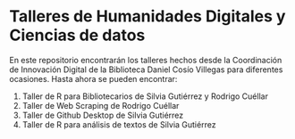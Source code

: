 # Talleres de Humanidades Digitales y Ciencias de datos
En este repositorio encontrarán los talleres hechos desde la Coordinación de Innovación Digital de la Biblioteca Daniel Cosío Villegas para diferentes ocasiones.
Hasta ahora se pueden encontrar:
1. Taller de R para Bibliotecarios de Silvia Gutiérrez y Rodrigo Cuéllar
2. Taller de Web Scraping de Rodrigo Cuéllar
3. Taller de Github Desktop de Silvia Gutiérrez
4. Taller de R para análisis de textos de Silvia Gutiérrez
